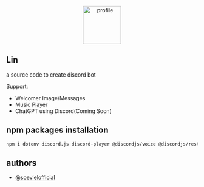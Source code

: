 <p align="center" width="100%">
    <img height="100px" src="https://assets-global.website-files.com/6257adef93867e50d84d30e2/636e0b5061df29d55a92d945_full_logo_blurple_RGB.svg" alt="profile">
</p>

## Lin

a source code to create discord bot

Support:
- Welcomer Image/Messages
- Music Player
- ChatGPT using Discord(Coming Soon)

## npm packages installation

```bash
npm i dotenv discord.js discord-player @discordjs/voice @discordjs/rest @discordjs/opus @discordjs/builders
```
## authors

- [@soevielofficial](https://github.com/soevielofficial)

